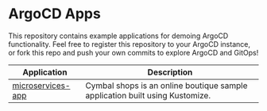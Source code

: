 # ArgoCD Apps

This repository contains example applications for demoing ArgoCD functionality. Feel free
to register this repository to your ArgoCD instance, or fork this repo and push your own commits
to explore ArgoCD and GitOps!

| Application | Description |
|-------------|-------------|
| [microservices-app](https://cymbal.jrb.solutions/) | Cymbal shops is an online boutique sample application built using Kustomize. |
